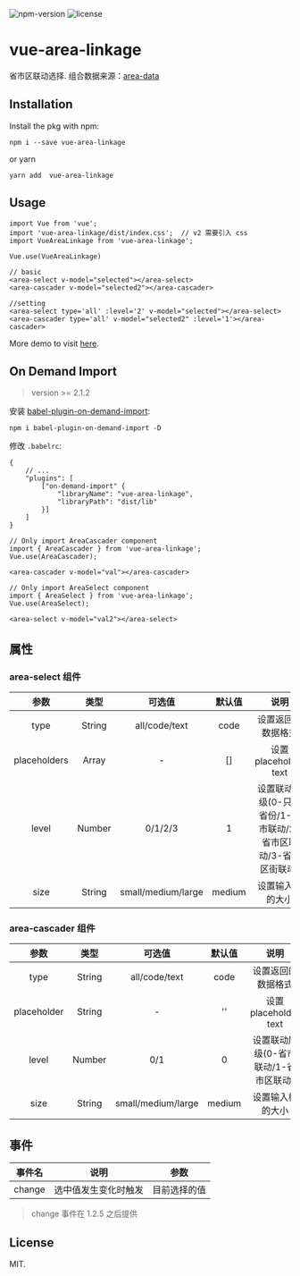 ![npm-version](https://img.shields.io/npm/v/vue-area-linkage.svg) ![license](https://img.shields.io/npm/l/vue-area-linkage.svg)
# vue-area-linkage
省市区联动选择. 组合数据来源：[area-data](https://github.com/dwqs/area-data)

## Installation
Install the pkg with npm:
```
npm i --save vue-area-linkage
```
or yarn
```
yarn add  vue-area-linkage
```

## Usage
```
import Vue from 'vue';
import 'vue-area-linkage/dist/index.css';  // v2 需要引入 css
import VueAreaLinkage from 'vue-area-linkage';

Vue.use(VueAreaLinkage)
```

```
// basic
<area-select v-model="selected"></area-select>
<area-cascader v-model="selected2"></area-cascader>

//setting
<area-select type='all' :level='2' v-model="selected"></area-select>
<area-cascader type='all' v-model="selected2" :level='1'></area-cascader>
```

More demo to visit [here](https://dwqs.github.io/vue-area-linkage/).

## On Demand Import
> version >= 2.1.2

安装 [babel-plugin-on-demand-import](https://github.com/dwqs/babel-plugin-on-demand-import): 

```
npm i babel-plugin-on-demand-import -D
```

修改 `.babelrc`: 

```
{
    // ...
    "plugins": [
        ["on-demand-import" {
            "libraryName": "vue-area-linkage",
            "libraryPath": "dist/lib"
        }]
    ]
}
```

```
// Only import AreaCascader component
import { AreaCascader } from 'vue-area-linkage';
Vue.use(AreaCascader);

<area-cascader v-model="val"></area-cascader>

// Only import AreaSelect component
import { AreaSelect } from 'vue-area-linkage'; 
Vue.use(AreaSelect);

<area-select v-model="val2"></area-select>
```

## 属性
### area-select 组件
|  参数  |  类型  |  可选值  |  默认值  |  说明  |
|  :--:  |  :--:  |  :--:  |  :--:  |  :--:  |
| type | String |  all/code/text | code | 设置返回的数据格式 |
| placeholders | Array | - | [] | 设置 placeholder text |
| level | Number | 0/1/2/3 | 1 | 设置联动层级(0-只选省份/1-省市联动/2-省市区联动/3-省市区街联动) |
| size | String | small/medium/large | medium | 设置输入框的大小 |

### area-cascader 组件
|  参数  |  类型  |  可选值  |  默认值  |  说明  |
|  :--:  |  :--:  |  :--:  |  :--:  |  :--:  |
| type | String |  all/code/text | code | 设置返回的数据格式 |
| placeholder | String | - | '' | 设置 placeholder text |
| level | Number | 0/1 | 0 | 设置联动层级(0-省市联动/1-省市区联动) |
| size | String | small/medium/large | medium | 设置输入框的大小 |

## 事件

|  事件名  |  说明  |  参数 |
|  :--:  |  :--:  |  :--: |
| change | 选中值发生变化时触发 | 目前选择的值 |

> change 事件在 1.2.5 之后提供
## License
MIT.
